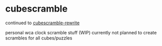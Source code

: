 # cubescramble

continued to [cubescramble-rewrite](https://github.com/chromatic-vision/cubescramble-rewrite)

personal wca clock scramble stuff (WIP)
currently not planned to create scrambles for all cubes/puzzles
